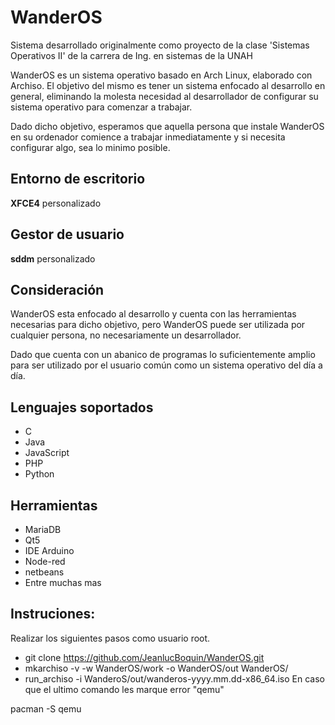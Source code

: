 WanderOS
===
Sistema desarrollado originalmente como proyecto de la clase 'Sistemas Operativos II' de la carrera de Ing. en sistemas de la UNAH

WanderOS es un sistema operativo basado en Arch Linux, elaborado con Archiso. El objetivo del mismo es tener un sistema enfocado al desarrollo en general, eliminando la molesta necesidad al desarrollador de configurar su sistema operativo para comenzar a trabajar.

Dado dicho objetivo, esperamos que aquella persona que instale WanderOS en su ordenador comience a trabajar inmediatamente y si necesita configurar algo, sea lo minimo posible.

Entorno de escritorio
---
**XFCE4** personalizado

Gestor de usuario
---
**sddm** personalizado

Consideración
---
WanderOS esta enfocado al desarrollo y cuenta con las herramientas necesarias para dicho objetivo, pero WanderOS puede ser utilizada por cualquier persona, no necesariamente un desarrollador.

Dado que cuenta con un abanico de programas lo suficientemente amplio para ser utilizado por el usuario común como un sistema operativo del día a día.

Lenguajes soportados
---
- C
- Java
- JavaScript
- PHP 
- Python

Herramientas
---
- MariaDB
- Qt5
- IDE Arduino
- Node-red
- netbeans
- Entre muchas mas

Instruciones:
---
Realizar los siguientes pasos como usuario root.
- git clone https://github.com/JeanlucBoquin/WanderOS.git
- mkarchiso -v -w WanderOS/work -o WanderOS/out WanderOS/
- run_archiso -i WanderoS/out/wanderos-yyyy.mm.dd-x86_64.iso
En caso que el ultimo comando les marque error "qemu"

pacman -S qemu
